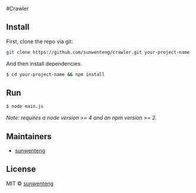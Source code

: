 #Crawler
>

## Install

First, clone the repo via git:

```bash
git clone https://github.com/sunwenteng/crawler.git your-project-name
```

And then install dependencies.

```bash
$ cd your-project-name && npm install
```

## Run

```bash
$ node main.js
```

*Note: requires a node version >= 4 and an npm version >= 2.*

## Maintainers

- [sunwenteng](https://github.com/sunwenteng)

## License
MIT © [sunwenteng](https://github.com/sunwenteng)
